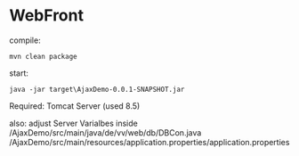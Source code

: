 # WebFront
compile:
```
mvn clean package
```

start:
```
java -jar target\AjaxDemo-0.0.1-SNAPSHOT.jar
```

Required:
Tomcat Server (used 8.5)


also:
adjust Server Varialbes inside 
/AjaxDemo/src/main/java/de/vv/web/db/DBCon.java
/AjaxDemo/src/main/resources/application.properties/application.properties
